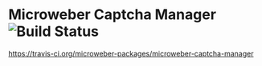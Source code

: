 # Microweber Captcha Manager ![Build Status](https://api.travis-ci.org/microweber-packages/microweber-captcha-manager.svg?branch=master)
https://travis-ci.org/microweber-packages/microweber-captcha-manager
